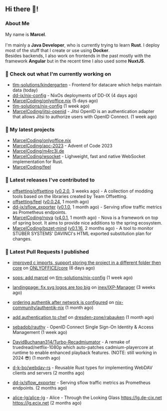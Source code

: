 ## Hi there 👋!




### About Me

My name is **Marcel**.
<br><br>
I'm mainly a **Java Developer**, who is currently trying to learn **Rust**. I deploy most of the stuff that I create or use using **Docker**.
<br>
Besides backends, I also work on frontends in the past mostly with the framework **Angular** but in the recent time I also used some **NuxtJS**. 



### 👷 Check out what I'm currently working on

- [tlm-solutions/kindergarten](https://github.com/tlm-solutions/kindergarten) - Frontend for datacare which helps maintain data  (today)
- [dd-ix/nix-config](https://github.com/dd-ix/nix-config) - NixOs deployments of DD-IX (4 days ago)
- [MarcelCoding/onlyoffice.nix](https://github.com/MarcelCoding/onlyoffice.nix) (5 days ago)
- [tlm-solutions/nix-config](https://github.com/tlm-solutions/nix-config) (1 week ago)
- [MarcelCoding/jitsi-openid](https://github.com/MarcelCoding/jitsi-openid) - Jitsi OpenID is an authentication adapter that allows Jitsi to authorize users with OpenID Connect. (1 week ago)

### 🌱 My latest projects

- [MarcelCoding/onlyoffice.nix](https://github.com/MarcelCoding/onlyoffice.nix)
- [MarcelCoding/aoc-2023](https://github.com/MarcelCoding/aoc-2023) - Advent of Code 2023
- [MarcelCoding/m4rc3l.de](https://github.com/MarcelCoding/m4rc3l.de)
- [MarcelCoding/wsocket](https://github.com/MarcelCoding/wsocket) - Lighweight, fast and native WebSocket implementation for Rust.
- [MarcelCoding/feel](https://github.com/MarcelCoding/feel)

### 🔭 Latest releases I've contributed to

- [offsetting/offsetting](https://github.com/offsetting/offsetting) ([v0.2.0](https://github.com/offsetting/offsetting/releases/tag/v0.2.0), 3 weeks ago) - A collection of modding tools based on the libraries created by Team Offsetting.
- [offsetting/feel](https://github.com/offsetting/feel) ([v0.0.24](https://github.com/offsetting/feel/releases/tag/v0.0.24), 1 month ago)
- [dd-ix/sflow_exporter](https://github.com/dd-ix/sflow_exporter) ([v0.1.0](https://github.com/dd-ix/sflow_exporter/releases/tag/v0.1.0), 1 month ago) - Serving sflow traffic metrics as Prometheus endpoints.
- [MarcelCoding/nova](https://github.com/MarcelCoding/nova) ([v4.0.1](https://github.com/MarcelCoding/nova/releases/tag/v4.0.1), 1 month ago) - Nova is a framework on top of spring boot. It aims to provide nice additions to the spring ecosystem.
- [MarcelCoding/bszet-mind](https://github.com/MarcelCoding/bszet-mind) ([v0.1.16](https://github.com/MarcelCoding/bszet-mind/releases/tag/v0.1.16), 2 months ago) - A tool to monitor STÜBER SYSTEMS&#39; DAVINCI&#39;s HTML exported substitution plan for changes.

### 🔨 Latest Pull Requests I published

- [improved c imports, support storing the project in a different folder then core](https://github.com/ONLYOFFICE/core/pull/1476) on [ONLYOFFICE/core](https://github.com/ONLYOFFICE/core) (6 days ago)
- [sops: add marcel](https://github.com/tlm-solutions/nix-config/pull/20) on [tlm-solutions/nix-config](https://github.com/tlm-solutions/nix-config) (1 week ago)
- [landingpage: fix svg logos are too big](https://github.com/inex/IXP-Manager/pull/892) on [inex/IXP-Manager](https://github.com/inex/IXP-Manager) (3 weeks ago)
- [ordering authentik after network is configured](https://github.com/nix-community/authentik-nix/pull/21) on [nix-community/authentik-nix](https://github.com/nix-community/authentik-nix) (1 month ago)
- [add authentication to chef](https://github.com/dresden-zone/rabauken/pull/2) on [dresden-zone/rabauken](https://github.com/dresden-zone/rabauken) (1 month ago)

- [sebadob/rauthy](https://github.com/sebadob/rauthy) - OpenID Connect Single Sign-On Identity &amp; Access Management (1 week ago)
- [DavidBuchanan314/Turbo-Recadmiumator](https://github.com/DavidBuchanan314/Turbo-Recadmiumator) - A remake of truedread/netflix-1080p which auto-patches cadmium-playercore at runtime to enable enhanced playback features. (NOTE: still working in 2024 😎) (1 month ago)
- [d-k-bo/webdav-rs](https://github.com/d-k-bo/webdav-rs) - Reusable Rust types for implementing WebDAV clients and servers (2 months ago)
- [dd-ix/sflow_exporter](https://github.com/dd-ix/sflow_exporter) - Serving sflow traffic metrics as Prometheus endpoints. (2 months ago)
- [alice-lg/alice-lg](https://github.com/alice-lg/alice-lg) - Alice - Through the Looking Glass https://lg.de-cix.net https://lg.ecix.net (2 months ago)
